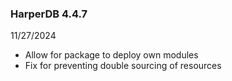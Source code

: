 ### HarperDB 4.4.7
11/27/2024

* Allow for package to deploy own modules
* Fix for preventing double sourcing of resources